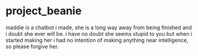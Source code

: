 # project_beanie
maddie is a chatbot i made, she is a long way away from being
finished and i doubt she ever will be.
i have no doubt she seems stupid to you but when
i started making her i had no intention of making anything 
near intelligence, so  please forgive her.
